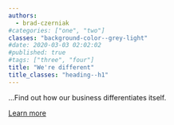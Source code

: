 ```yaml
---
authors:
  - brad-czerniak
#categories: ["one", "two"]
classes: "background-color--grey-light"
#date: 2020-03-03 02:02:02
#published: true
#tags: ["three", "four"]
title: "We're different"
title_classes: "heading--h1"
---
```


...Find out how our business differentiates itself.

<a class="button cta" href="{{ site.subpath }}/about">Learn more</a>
